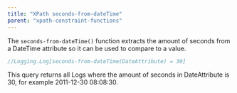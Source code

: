 ```yaml
---
title: "XPath seconds-from-dateTime"
parent: "xpath-constraint-functions"
---
```



The `seconds-from-dateTime()` function extracts the amount of seconds from a DateTime attribute so it can be used to compare to a value.

```java
//Logging.Log[seconds-from-dateTime(DateAttribute) = 30]
```

This query returns all Logs where the amount of seconds in DateAttribute is 30, for example 2011-12-30 08:08:30.
